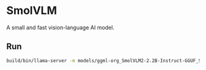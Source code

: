 # SmolVLM
A small and fast vision-language AI model.

## Run
```bash
build/bin/llama-server -m models/ggml-org_SmolVLM2-2.2B-Instruct-GGUF_SmolVLM2-2.2B-Instruct-Q4_K_M.gguf --mmproj models/ggml-org_SmolVLM2-2.2B-Instruct-GGUF_mmproj-SmolVLM2-2.2B-Instruct-Q8_0.gguf
```
